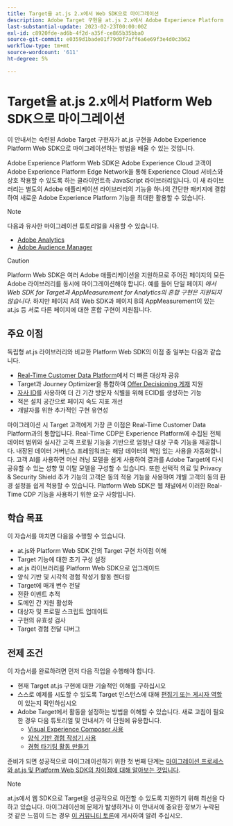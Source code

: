 ```yaml
---
title: Target을 at.js 2.x에서 Web SDK으로 마이그레이션
description: Adobe Target 구현을 at.js 2.x에서 Adobe Experience Platform Web SDK으로 마이그레이션하는 방법에 대해 알아봅니다. 주제에는 JavaScript 라이브러리 로드, 매개 변수 전송, 렌더링 활동 및 기타 주목할 만한 콜아웃이 포함됩니다.
last-substantial-update: 2023-02-23T00:00:00Z
exl-id: c8920fde-ad6b-4f2d-a35f-ce865b35bba0
source-git-commit: e0359d1bade01f79d0f7aff6a6e69f3e4d0c3b62
workflow-type: tm+mt
source-wordcount: '611'
ht-degree: 5%

---
```


# Target을 at.js 2.x에서 Platform Web SDK으로 마이그레이션

이 안내서는 숙련된 Adobe Target 구현자가 at.js 구현을 Adobe Experience Platform Web SDK으로 마이그레이션하는 방법을 배울 수 있는 것입니다.

Adobe Experience Platform Web SDK은 Adobe Experience Cloud 고객이 Adobe Experience Platform Edge Network을 통해 Experience Cloud 서비스와 상호 작용할 수 있도록 하는 클라이언트측 JavaScript 라이브러리입니다. 이 새 라이브러리는 별도의 Adobe 애플리케이션 라이브러리의 기능을 하나의 간단한 패키지에 결합하여 새로운 Adobe Experience Platform 기능을 최대한 활용할 수 있습니다.


>[!NOTE]
>
>다음과 유사한 마이그레이션 튜토리얼을 사용할 수 있습니다.
>
> * [Adobe Analytics](../tutorial-migrate-analytics-websdk/migration-to-websdk-overview.md)
> * [Adobe Audience Manager](https://experienceleague.adobe.com/ko/docs/audience-manager/user-guide/migrate-to-web-sdk/appmeasurement-to-web-sdk)

>[!CAUTION]
>
> Platform Web SDK은 여러 Adobe 애플리케이션을 지원하므로 주어진 페이지의 모든 Adobe 라이브러리를 동시에 마이그레이션해야 합니다. 예를 들어 단일 페이지 _에서 Web SDK for Target과 AppMeasurement for Analytics의 혼합 구현은 지원되지 않습니다_. 하지만 페이지 A의 Web SDK과 페이지 B의 AppMeasurement이 있는 at.js 등 서로 다른 페이지에 대한 혼합 구현이 지원됩니다.



## 주요 이점

독립형 at.js 라이브러리와 비교한 Platform Web SDK의 이점 중 일부는 다음과 같습니다.

* [Real-Time Customer Data Platform](https://experienceleague.adobe.com/ko/docs/platform-learn/tutorials/destinations/target/next-hit-personalization)에서 더 빠른 대상자 공유
* Target과 Journey Optimizer을 통합하여 [Offer Decisioning 게재](https://experienceleague.adobe.com/ko/docs/target/using/integrate/ajo/offer-decision) 지원
* [자사 ID](https://experienceleague.adobe.com/ko/docs/platform-learn/data-collection/edge-network/generate-first-party-device-ids)를 사용하여 더 긴 기간 방문자 식별을 위해 ECID를 생성하는 기능
* 적은 설치 공간으로 페이지 속도 지표 개선
* 개발자를 위한 추가적인 구현 유연성

마이그레이션 시 Target 고객에게 가장 큰 이점은 Real-Time Customer Data Platform과의 통합입니다. Real-Time CDP은 Experience Platform에 수집된 전체 데이터 범위와 실시간 고객 프로필 기능을 기반으로 엄청난 대상 구축 기능을 제공합니다. 내장된 데이터 거버넌스 프레임워크는 해당 데이터의 책임 있는 사용을 자동화합니다. 고객 AI를 사용하면 머신 러닝 모델을 쉽게 사용하여 결과를 Adobe Target에 다시 공유할 수 있는 성향 및 이탈 모델을 구성할 수 있습니다. 또한 선택적 의료 및 Privacy &amp; Security Shield 추가 기능의 고객은 동의 적용 기능을 사용하여 개별 고객의 동의 환경 설정을 쉽게 적용할 수 있습니다. Platform Web SDK은 웹 채널에서 이러한 Real-Time CDP 기능을 사용하기 위한 요구 사항입니다.

## 학습 목표

이 자습서를 마치면 다음을 수행할 수 있습니다.

* at.js와 Platform Web SDK 간의 Target 구현 차이점 이해
* Target 기능에 대한 초기 구성 설정
* at.js 라이브러리를 Platform Web SDK으로 업그레이드
* 양식 기반 및 시각적 경험 작성기 활동 렌더링
* Target에 매개 변수 전달
* 전환 이벤트 추적
* 도메인 간 지원 활성화
* 대상자 및 프로필 스크립트 업데이트
* 구현의 유효성 검사
* Target 경험 전달 디버그


## 전제 조건

이 자습서를 완료하려면 먼저 다음 작업을 수행해야 합니다.

* 현재 Target at.js 구현에 대한 기술적인 이해를 구하십시오
* 스스로 예제를 시도할 수 있도록 Target 인스턴스에 대해 [편집기 또는 게시자 역할](https://experienceleague.adobe.com/docs/target/using/administer/manage-users/enterprise/properties-overview.html?lang=ko#section_8C425E43E5DD4111BBFC734A2B7ABC80)이 있는지 확인하십시오
* Adobe Target에서 활동을 설정하는 방법을 이해할 수 있습니다. 새로 고침이 필요한 경우 다음 튜토리얼 및 안내서가 이 단원에 유용합니다.
   * [Visual Experience Composer 사용](https://experienceleague.adobe.com/docs/target-learn/tutorials/experiences/use-the-visual-experience-composer.html?lang=ko)
   * [양식 기반 경험 작성기 사용](https://experienceleague.adobe.com/docs/target-learn/tutorials/experiences/use-the-form-based-experience-composer.html?lang=ko)
   * [경험 타기팅 활동 만들기](https://experienceleague.adobe.com/docs/target-learn/tutorials/activities/create-experience-targeting-activities.html?lang=ko)

준비가 되면 성공적으로 마이그레이션하기 위한 첫 번째 단계는 [마이그레이션 프로세스와 at.js 및 Platform Web SDK의 차이점에 대해 알아보는 것입니다](migration-overview.md).

>[!NOTE]
>
>at.js에서 웹 SDK으로 Target을 성공적으로 이전할 수 있도록 지원하기 위해 최선을 다하고 있습니다. 마이그레이션에 문제가 발생하거나 이 안내서에 중요한 정보가 누락된 것 같은 느낌이 드는 경우 [이 커뮤니티 토론](https://experienceleaguecommunities.adobe.com/t5/adobe-experience-platform-data/tutorial-discussion-migrate-target-from-at-js-to-web-sdk/m-p/575587?profile.language=ko#M463)에 게시하여 알려 주십시오.
